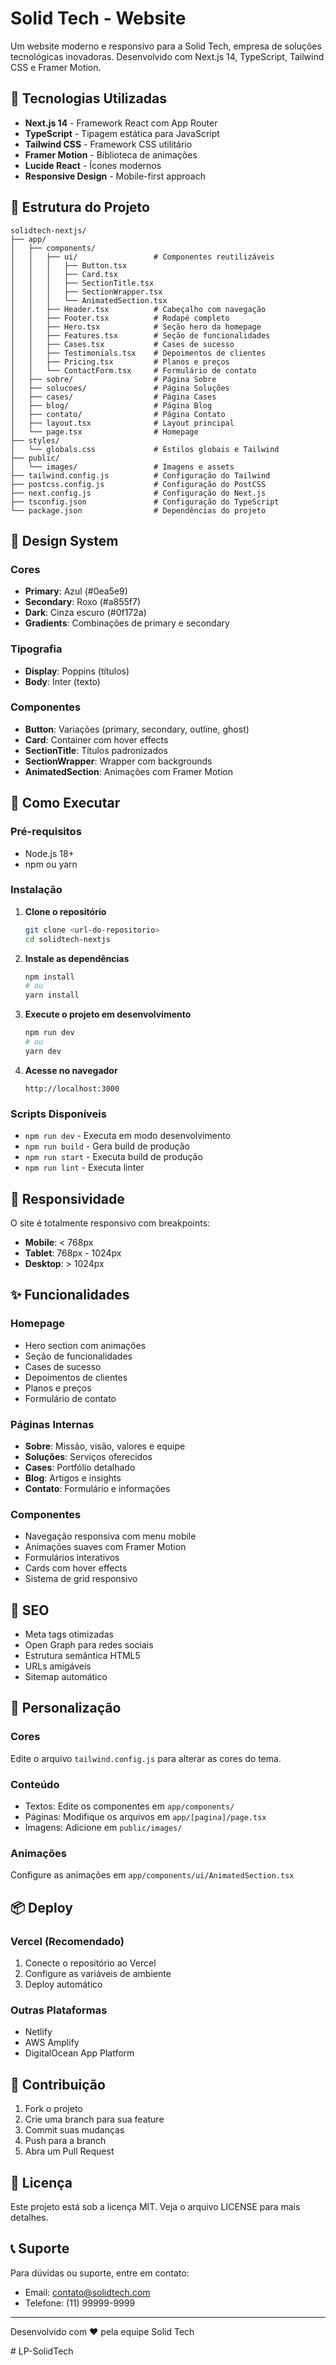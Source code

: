 # Solid Tech - Website

Um website moderno e responsivo para a Solid Tech, empresa de soluções tecnológicas inovadoras. Desenvolvido com Next.js 14, TypeScript, Tailwind CSS e Framer Motion.

## 🚀 Tecnologias Utilizadas

- **Next.js 14** - Framework React com App Router
- **TypeScript** - Tipagem estática para JavaScript
- **Tailwind CSS** - Framework CSS utilitário
- **Framer Motion** - Biblioteca de animações
- **Lucide React** - Ícones modernos
- **Responsive Design** - Mobile-first approach

## 📁 Estrutura do Projeto

```
solidtech-nextjs/
├── app/
│   ├── components/
│   │   ├── ui/                 # Componentes reutilizáveis
│   │   │   ├── Button.tsx
│   │   │   ├── Card.tsx
│   │   │   ├── SectionTitle.tsx
│   │   │   ├── SectionWrapper.tsx
│   │   │   └── AnimatedSection.tsx
│   │   ├── Header.tsx          # Cabeçalho com navegação
│   │   ├── Footer.tsx          # Rodapé completo
│   │   ├── Hero.tsx            # Seção hero da homepage
│   │   ├── Features.tsx        # Seção de funcionalidades
│   │   ├── Cases.tsx           # Cases de sucesso
│   │   ├── Testimonials.tsx    # Depoimentos de clientes
│   │   ├── Pricing.tsx         # Planos e preços
│   │   └── ContactForm.tsx     # Formulário de contato
│   ├── sobre/                  # Página Sobre
│   ├── solucoes/               # Página Soluções
│   ├── cases/                  # Página Cases
│   ├── blog/                   # Página Blog
│   ├── contato/                # Página Contato
│   ├── layout.tsx              # Layout principal
│   └── page.tsx                # Homepage
├── styles/
│   └── globals.css             # Estilos globais e Tailwind
├── public/
│   └── images/                 # Imagens e assets
├── tailwind.config.js          # Configuração do Tailwind
├── postcss.config.js           # Configuração do PostCSS
├── next.config.js              # Configuração do Next.js
├── tsconfig.json               # Configuração do TypeScript
└── package.json                # Dependências do projeto
```

## 🎨 Design System

### Cores
- **Primary**: Azul (#0ea5e9)
- **Secondary**: Roxo (#a855f7)
- **Dark**: Cinza escuro (#0f172a)
- **Gradients**: Combinações de primary e secondary

### Tipografia
- **Display**: Poppins (títulos)
- **Body**: Inter (texto)

### Componentes
- **Button**: Variações (primary, secondary, outline, ghost)
- **Card**: Container com hover effects
- **SectionTitle**: Títulos padronizados
- **SectionWrapper**: Wrapper com backgrounds
- **AnimatedSection**: Animações com Framer Motion

## 🚀 Como Executar

### Pré-requisitos
- Node.js 18+ 
- npm ou yarn

### Instalação

1. **Clone o repositório**
   ```bash
   git clone <url-do-repositorio>
   cd solidtech-nextjs
   ```

2. **Instale as dependências**
   ```bash
   npm install
   # ou
   yarn install
   ```

3. **Execute o projeto em desenvolvimento**
   ```bash
   npm run dev
   # ou
   yarn dev
   ```

4. **Acesse no navegador**
   ```
   http://localhost:3000
   ```

### Scripts Disponíveis

- `npm run dev` - Executa em modo desenvolvimento
- `npm run build` - Gera build de produção
- `npm run start` - Executa build de produção
- `npm run lint` - Executa linter

## 📱 Responsividade

O site é totalmente responsivo com breakpoints:
- **Mobile**: < 768px
- **Tablet**: 768px - 1024px
- **Desktop**: > 1024px

## ✨ Funcionalidades

### Homepage
- Hero section com animações
- Seção de funcionalidades
- Cases de sucesso
- Depoimentos de clientes
- Planos e preços
- Formulário de contato

### Páginas Internas
- **Sobre**: Missão, visão, valores e equipe
- **Soluções**: Serviços oferecidos
- **Cases**: Portfólio detalhado
- **Blog**: Artigos e insights
- **Contato**: Formulário e informações

### Componentes
- Navegação responsiva com menu mobile
- Animações suaves com Framer Motion
- Formulários interativos
- Cards com hover effects
- Sistema de grid responsivo

## 🎯 SEO

- Meta tags otimizadas
- Open Graph para redes sociais
- Estrutura semântica HTML5
- URLs amigáveis
- Sitemap automático

## 🔧 Personalização

### Cores
Edite o arquivo `tailwind.config.js` para alterar as cores do tema.

### Conteúdo
- Textos: Edite os componentes em `app/components/`
- Páginas: Modifique os arquivos em `app/[pagina]/page.tsx`
- Imagens: Adicione em `public/images/`

### Animações
Configure as animações em `app/components/ui/AnimatedSection.tsx`

## 📦 Deploy

### Vercel (Recomendado)
1. Conecte o repositório ao Vercel
2. Configure as variáveis de ambiente
3. Deploy automático

### Outras Plataformas
- Netlify
- AWS Amplify
- DigitalOcean App Platform

## 🤝 Contribuição

1. Fork o projeto
2. Crie uma branch para sua feature
3. Commit suas mudanças
4. Push para a branch
5. Abra um Pull Request

## 📄 Licença

Este projeto está sob a licença MIT. Veja o arquivo LICENSE para mais detalhes.

## 📞 Suporte

Para dúvidas ou suporte, entre em contato:
- Email: contato@solidtech.com
- Telefone: (11) 99999-9999

---

Desenvolvido com ❤️ pela equipe Solid Tech


#   L P - S o l i d T e c h 
 
 



